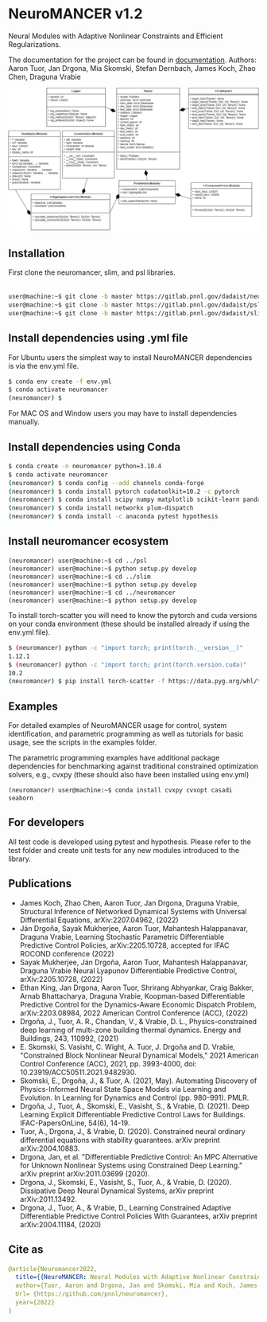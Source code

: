 # NeuroMANCER v1.2
Neural Modules with Adaptive Nonlinear Constraints and Efficient Regularizations.

The documentation for the project can be found in [documentation](https://pnnl.github.io/neuromancer/). 
Authors: Aaron Tuor, Jan Drgona, Mia Skomski, Stefan Dernbach, James Koch, Zhao Chen, Draguna Vrabie

![UML diagram](figs/class_diagram.png)

## Installation

First clone the neuromancer, slim, and psl libraries.

```bash

user@machine:~$ git clone -b master https://gitlab.pnnl.gov/dadaist/neuromancer.git --single-branch
user@machine:~$ git clone -b master https://gitlab.pnnl.gov/dadaist/psl.git --single-branch
user@machine:~$ git clone -b master https://gitlab.pnnl.gov/dadaist/slim.git --single-branch

```
## Install dependencies using .yml file

For Ubuntu users the simplest way to install NeuroMANCER dependencies is via the env.yml file.

``` bash
$ conda env create -f env.yml
$ conda activate neuromancer
(neuromancer) $ 
```

For MAC OS and Window users you may have to install dependencies manually.

## Install dependencies using Conda
``` bash
$ conda create -n neuromancer python=3.10.4
$ conda activate neuromancer
(neuromancer) $ conda config --add channels conda-forge
(neuromancer) $ conda install pytorch cudatoolkit=10.2 -c pytorch
(neuromancer) $ conda install scipy numpy matplotlib scikit-learn pandas dill mlflow pydot=1.4.2 pyts numba networkx
(neuromancer) $ conda install networkx plum-dispatch
(neuromancer) $ conda install -c anaconda pytest hypothesis
```

## Install neuromancer ecosystem
```console
(neuromancer) user@machine:~$ cd ../psl
(neuromancer) user@machine:~$ python setup.py develop
(neuromancer) user@machine:~$ cd ../slim
(neuromancer) user@machine:~$ python setup.py develop
(neuromancer) user@machine:~$ cd ../neuromancer 
(neuromancer) user@machine:~$ python setup.py develop
```

To install torch-scatter you will need to know the pytorch and 
cuda versions on your conda environment (these should be installed already if using the env.yml file).

``` bash
$ (neuromancer) python -c "import torch; print(torch.__version__)"
1.12.1
$ (neuromancer) python -c "import torch; print(torch.version.cuda)"
10.2
(neuromancer) $ pip install torch-scatter -f https://data.pyg.org/whl/torch-1.12.1+cu102.html
```

## Examples

For detailed examples of NeuroMANCER usage
for control, system identification, and parametric programming as well as tutorials for basic usage, see the scripts
in the examples folder. 

The parametric programming examples have additional package dependencies for benchmarking
against traditional constrained optimization solvers, e.g., cvxpy (these should also have been installed using env.yml)

```console
(neuromancer) user@machine:~$ conda install cvxpy cvxopt casadi seaborn
```
## For developers
All test code is developed using pytest and hypothesis. Please refer to 
the test folder and create unit tests for any new modules introduced to the library. 

## Publications
+ James Koch, Zhao Chen, Aaron Tuor, Jan Drgona, Draguna Vrabie, Structural Inference of Networked Dynamical Systems with Universal Differential Equations, 	arXiv:2207.04962, (2022)
+ Ján Drgoňa, Sayak Mukherjee, Aaron Tuor, Mahantesh Halappanavar, Draguna Vrabie, Learning Stochastic Parametric Differentiable Predictive Control Policies, arXiv:2205.10728, accepted for IFAC ROCOND conference (2022)
+ Sayak Mukherjee, Ján Drgoňa, Aaron Tuor, Mahantesh Halappanavar, Draguna Vrabie Neural Lyapunov Differentiable Predictive Control, arXiv:2205.10728, (2022)
+ Ethan King, Jan Drgona, Aaron Tuor, Shrirang Abhyankar, Craig Bakker, Arnab Bhattacharya, Draguna Vrabie, Koopman-based Differentiable Predictive Control for the Dynamics-Aware Economic Dispatch Problem, arXiv:2203.08984, 2022 American Control Conference (ACC), (2022) 
+ Drgoňa, J., Tuor, A. R., Chandan, V., & Vrabie, D. L., Physics-constrained deep learning of multi-zone building thermal dynamics. Energy and Buildings, 243, 110992, (2021)
+ E. Skomski, S. Vasisht, C. Wight, A. Tuor, J. Drgoňa and D. Vrabie, "Constrained Block Nonlinear Neural Dynamical Models," 2021 American Control Conference (ACC), 2021, pp. 3993-4000, doi: 10.23919/ACC50511.2021.9482930.
+ Skomski, E., Drgoňa, J., & Tuor, A. (2021, May). Automating Discovery of Physics-Informed Neural State Space Models via Learning and Evolution. In Learning for Dynamics and Control (pp. 980-991). PMLR.
+ Drgoňa, J., Tuor, A., Skomski, E., Vasisht, S., & Vrabie, D. (2021). Deep Learning Explicit Differentiable Predictive Control Laws for Buildings. IFAC-PapersOnLine, 54(6), 14-19.
+ Tuor, A., Drgona, J., & Vrabie, D. (2020). Constrained neural ordinary differential equations with stability guarantees. arXiv preprint arXiv:2004.10883.
+ Drgona, Jan, et al. "Differentiable Predictive Control: An MPC Alternative for Unknown Nonlinear Systems using Constrained Deep Learning." arXiv preprint arXiv:2011.03699 (2020).
+ Drgona, J., Skomski, E., Vasisht, S., Tuor, A., & Vrabie, D. (2020). Dissipative Deep Neural Dynamical Systems, arXiv preprint arXiv:2011.13492.
+ Drgona, J., Tuor, A., & Vrabie, D., Learning Constrained Adaptive Differentiable Predictive Control Policies With Guarantees, arXiv preprint arXiv:2004.11184, (2020)

## Cite as
```yaml
@article{Neuromancer2022,
  title={{NeuroMANCER: Neural Modules with Adaptive Nonlinear Constraints and Efficient Regularizations}},
  author={Tuor, Aaron and Drgona, Jan and Skomski, Mia and Koch, James and Chen, Zhao and Dernbach, Stefan and Legaard, Christian Møldrup and Vrabie, Draguna},
  Url= {https://github.com/pnnl/neuromancer}, 
  year={2022}
}
```
